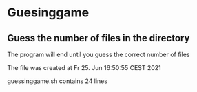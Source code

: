 # Guesinggame
## Guess the number of files in the directory
The program will end until you guess the correct number of files 

The file was created at Fr 25. Jun 16:50:55 CEST 2021 

guessinggame.sh contains 24 lines

